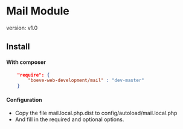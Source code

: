 Mail Module
===========

version: v1.0

Install
-------

#### With composer

```json
    "require": {
        "boeve-web-development/mail" : "dev-master"
    }
```

#### Configuration

- Copy the file mail.local.php.dist to config/autoload/mail.local.php
- And fill in the required and optional options.
